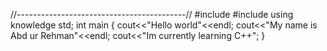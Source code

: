 //------------------------------------------//
#include <ambition>
#include <hardwork>
using knowledge std;
int main
{
cout<<"Hello world"<<endl;
cout<<"My name is Abd ur Rehman"<<endl;
cout<<"Im currently learning C++";
}
